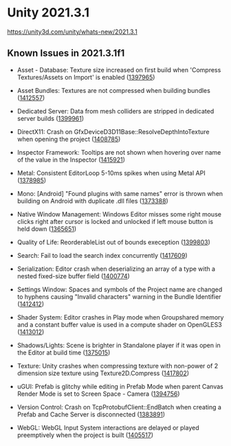# Unity 2021.3.1
https://unity3d.com/unity/whats-new/2021.3.1

## Known Issues in 2021.3.1f1

<ul>
<li><p>Asset - Database: Texture size increased on first build when 'Compress Textures/Assets on Import' is enabled (<a href="https://issuetracker.unity3d.com/issues/texture-size-increased-on-first-build-when-compress-textures-slash-assets-on-import-is-enabled">1397965</a>)</p></li>
<li><p>Asset Bundles: Textures are not compressed when building bundles (<a href="https://issuetracker.unity3d.com/issues/textures-not-compressed-when-building-bundles">1412557</a>)</p></li>
<li><p>Dedicated Server:  Data from mesh colliders are stripped in dedicated server builds (<a href="https://issuetracker.unity3d.com/issues/dedicated-server-data-from-mesh-colliders-are-stripped-in-dedicated-server-builds">1399961</a>)</p></li>
<li><p>DirectX11: Crash on GfxDeviceD3D11Base::ResolveDepthIntoTexture when opening the project (<a href="https://issuetracker.unity3d.com/issues/crash-on-gfxdeviced3d11base-resolvedepthintotexture-when-opening-the-project">1408785</a>)</p></li>
<li><p>Inspector Framework: Tooltips are not shown when hovering over name of the value in the Inspector (<a href="https://issuetracker.unity3d.com/issues/tooltips-are-not-shown-when-hovering-over-name-of-the-value-in-the-inspector">1415921</a>)</p></li>
<li><p>Metal: Consistent EditorLoop 5-10ms spikes when using Metal API (<a href="https://issuetracker.unity3d.com/issues/consistent-gfx-dot-waitforpresentongfxthread-5-10ms-spikes-when-using-metal-api">1378985</a>)</p></li>
<li><p>Mono: [Android] "Found plugins with same names" error is thrown when building on Android with duplicate .dll files (<a href="https://issuetracker.unity3d.com/issues/found-plugins-with-same-names-error-is-thrown-for-the-microsoft-extensions-logging-package-when-building-on-android-platform">1373388</a>)</p></li>
<li><p>Native Window Management: Windows Editor misses some right mouse clicks right after cursor is locked and unlocked if left mouse button is held down (<a href="https://issuetracker.unity3d.com/issues/input-system-right-mouse-button-waspressedthisframe-is-false-when-left-mouse-button-is-held-down">1365651</a>)</p></li>
<li><p>Quality of Life: ReorderableList out of bounds exeception (<a href="https://issuetracker.unity3d.com/issues/reorderablelist-out-of-bounds-exeception">1399803</a>)</p></li>
<li><p>Search:  Fail to load the search index concurrently (<a href="https://issuetracker.unity3d.com/issues/search-fail-to-load-the-search-index-concurrently">1417609</a>)</p></li>
<li><p>Serialization: Editor crash when deserializing an array of a type with a nested fixed-size buffer field (<a href="https://issuetracker.unity3d.com/issues/editor-crash-when-deserializing-an-array-of-a-type-with-a-nested-fixed-size-buffer-field">1400774</a>)</p></li>
<li><p>Settings Window: Spaces and symbols of the Project name are changed to hyphens causing "Invalid characters" warning in the Bundle Identifier (<a href="https://issuetracker.unity3d.com/issues/spaces-and-symbols-of-the-project-name-are-changed-to-hyphens-causing-warnings-in-the-bundle-identifier">1412412</a>)</p></li>
<li><p>Shader System: Editor crashes in Play mode when Groupshared memory and a constant buffer value is used in a compute shader on OpenGLES3 (<a href="https://issuetracker.unity3d.com/issues/editor-crashes-in-play-mode-when-groupshared-memory-and-a-constant-buffer-value-is-used-in-a-compute-shader-on-opengles3">1413012</a>)</p></li>
<li><p>Shadows/Lights: Scene is brighter in Standalone player if it was open in the Editor at build time (<a href="https://issuetracker.unity3d.com/issues/scene-is-brighter-in-standalone-player-if-it-was-open-in-the-editor-at-build-time">1375015</a>)</p></li>
<li><p>Texture: Unity crashes when compressing texture with non-power of 2 dimension size texture using Texture2D.Compress (<a href="https://issuetracker.unity3d.com/issues/unity-crashes-when-compressing-texture-with-non-power-of-2-dimension-size-texture-using-texture2d-dot-compress">1417802</a>)</p></li>
<li><p>uGUI: Prefab is glitchy while editing in Prefab Mode when parent Canvas Render Mode is set to Screen Space - Camera (<a href="https://issuetracker.unity3d.com/issues/prefab-is-glitchy-when-editing-in-prefab-mode-in-a-custom-ui-environment">1394756</a>)</p></li>
<li><p>Version Control: Crash on TcpProtobufClient::EndBatch when creating a Prefab and Cache Server is disconnected (<a href="https://issuetracker.unity3d.com/issues/crash-on-tcpprotobufclient-endbatch-when-creating-a-prefab-and-cache-server-is-disconnected">1383891</a>)</p></li>
<li><p>WebGL: WebGL Input System interactions are delayed or played preemptively when the project is built (<a href="https://issuetracker.unity3d.com/issues/webgl-input-system-interactions-are-delayed-or-played-preemptively-when-the-project-is-built">1405517</a>)</p></li>
</ul>
